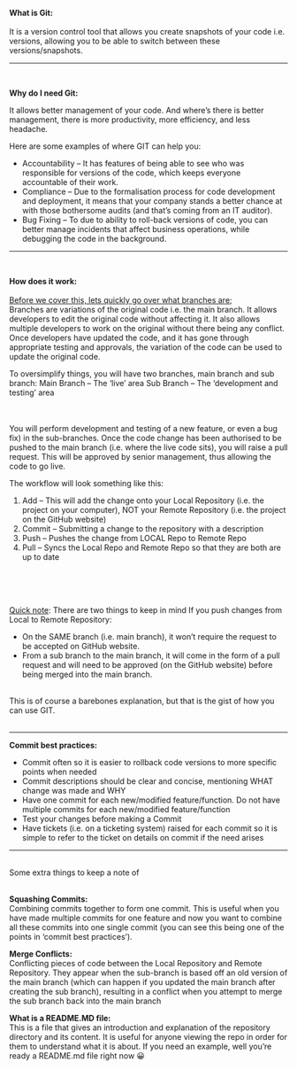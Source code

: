 **What is Git:**\
<br>
It is a version control tool that allows you create snapshots of your code i.e. versions, allowing you to be able to switch between these versions/snapshots.

---
<br>

**Why do I need Git:**


It allows better management of your code. And where’s there is better management, there is more productivity, more efficiency, and less headache.

Here are some examples of where GIT can help you:
- Accountability – It has features of being able to see who was responsible for versions of the code, which keeps everyone accountable of their work.
- Compliance – Due to the formalisation process for code development and deployment, it means that your company stands a better chance at with those bothersome audits (and that’s coming from an IT auditor).
- Bug Fixing – To due to ability to roll-back versions of code, you can better manage incidents that affect business operations, while debugging the code in the background.


---
<br>

**How does it work:**\
<br>
<u>Before we cover this, lets quickly go over what branches are;</u>\
Branches are variations of the original code i.e. the main branch. It allows developers to edit the original code without affecting it. It also allows multiple developers to work on the original without there being any conflict. Once developers have updated the code, and it has gone through appropriate testing and approvals, the variation of the code can be used to update the original code.


To oversimplify things, you will have two branches, main branch and sub branch:
Main Branch – The ‘live’ area
Sub Branch – The ‘development and testing’ area

<br>
<br>
You will perform development and testing of a new feature, or even a bug fix) in the sub-branches. Once the code change has been authorised to be pushed to the main branch (i.e. where the live code sits), you will raise a pull request. This will be approved by senior management, thus allowing the code to go live.

<br>

The workflow will look something like this:


1) Add – This will add the change onto your Local Repository (i.e. the project on your computer), NOT your Remote Repository (i.e. the project on the GitHub website)
2) Commit – Submitting a change to the repository with a description
3) Push – Pushes the change from LOCAL Repo to Remote Repo
4) Pull – Syncs the Local Repo and Remote Repo so that they are both are up to date
<br>
<br>
<br>

<u>Quick note</u>: There are two things to keep in mind If you push changes from Local to Remote Repository:
-	On the SAME branch (i.e. main branch), it won’t require the request to be accepted on GitHub website.
-	From a sub branch to the main branch, it will come in the form of a pull request and will need to be approved (on the GitHub website) before being merged into the main branch.

<br>
This is of course a barebones explanation, but that is the gist of how you can use GIT.
<br>
<br>

---
**Commit best practices:**
-	Commit often so it is easier to rollback code versions to more specific points when needed
-	Commit descriptions should be clear and concise, mentioning WHAT change was made and WHY
-	Have one commit for each new/modified feature/function. Do not have multiple commits for each new/modified feature/function
-	Test your changes before making a Commit
-	Have tickets (i.e. on a ticketing system) raised for each commit so it is simple to refer to the ticket on details on commit if the need arises

---
<br>
Some extra things to keep a note of
<br>
<br>

**Squashing Commits:**\
Combining commits together to form one commit. This is useful when you have made multiple commits for one feature and now you want to combine all these commits into one single commit (you can see this being one of the points in ‘commit best practices’).

**Merge Conflicts:**\
Conflicting pieces of code between the Local Repository and Remote Repository. They appear when the sub-branch is based off an old version of the main branch (which can happen if you updated the main branch after creating the sub branch), resulting in a conflict when you attempt to merge the sub branch back into the main branch


**What is a README.MD file:**\
This is a file that gives an introduction and explanation of the repository directory and its content. It is useful for anyone viewing the repo in order for them to understand what it is about. If you need an example, well you’re ready a README.md file right now 😀






